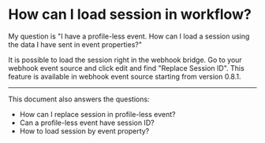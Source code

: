 # How can I load session in workflow?

My question is "I have a profile-less event. How can I load a session using the data I have sent in event properties?"

It is possible to load the session right in the webhook bridge. Go to your webhook event source and click edit and
find "Replace Session ID". This feature is available in webhook event source starting from version 0.8.1.

---
This document also answers the questions:

- How can I replace session in profile-less event?
- Can a profile-less event have session ID?
- How to load session by event property?
